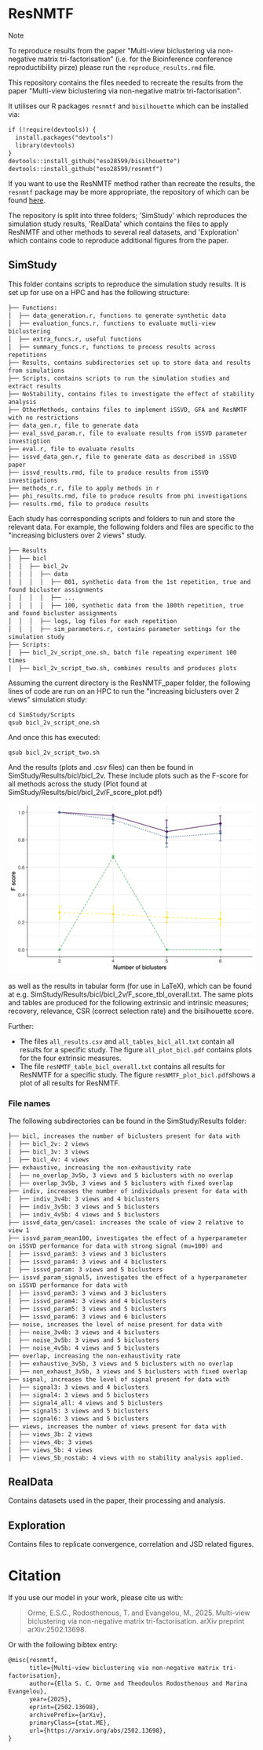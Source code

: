 # ResNMTF
 
> [!NOTE]
> To reproduce results from the paper "Multi-view biclustering via non-negative matrix tri-factorisation" (i.e. for the Bioinference conference reproductibility pirze) please run the `reproduce_results.rmd` file. 

This repository contains the files needed to recreate the results from the paper "Multi-view biclustering via non-negative matrix tri-factorisation".

It utilises our R packages `resnmtf` and `bisilhouette` which can be installed via:
```{r}
if (!require(devtools)) {
  install.packages("devtools")
  library(devtools)
}
devtools::install_github("eso28599/bisilhouette")
devtools::install_github("eso28599/resnmtf") 
```
If you want to use the ResNMTF method rather than recreate the results, the `resnmtf` package may be more appropriate, the repository of which can be found [here](https://github.com/eso28599/resnmtf).

The repository is split into three folders; 'SimStudy' which reproduces the simulation study results, 'RealData' which contains the files to apply ResNMTF and other methods to several real datasets, and 'Exploration' which contains code to reproduce additional figures from the paper.

## SimStudy
This folder contains scripts to reproduce the simulation study results. It is set up for use on a HPC and has the following structure:
```
├── Functions:
│  ├── data_generation.r, functions to generate synthetic data 
│  ├── evaluation_funcs.r, functions to evaluate mutli-view biclustering
│  ├── extra_funcs.r, useful functions
│  ├── summary_funcs.r, functions to process results across repetitions
├── Results, contains subdirectories set up to store data and results from simulations
├── Scripts, contains scripts to run the simulation studies and extract results
├── NoStability, contains files to investigate the effect of stability analysis
├── OtherMethods, contains files to implement iSSVD, GFA and ResNMTF with no restrictions
├── data_gen.r, file to generate data
├── eval_ssvd_param.r, file to evaluate results from iSSVD parameter investigtion
├── eval.r, file to evaluate results
├── issvd_data_gen.r, file to generate data as described in iSSVD paper
├── issvd_results.rmd, file to produce results from iSSVD investigations
├── methods_r.r, file to apply methods in r
├── phi_results.rmd, file to produce results from phi investigations
├── results.rmd, file to produce results
```

Each study has corresponding scripts and folders to run and store the relevant data. For example, the following folders and files are specific to the "increasing biclusters over 2 views" study.
```
├── Results
│  ├── bicl
│  │  ├── bicl_2v
│  │  │  ├── data
│  │  │  │  ├── 001, synthetic data from the 1st repetition, true and found bicluster assignments
│  │  │  │  ├── ...
│  │  │  │  ├── 100, synthetic data from the 100th repetition, true and found bicluster assignments
│  │  │  ├── logs, log files for each repetition
│  │  │  ├── sim_parameters.r, contains parameter settings for the simulation study
├── Scripts: 
│  ├── bicl_2v_script_one.sh, batch file repeating experiment 100 times
│  ├── bicl_2v_script_two.sh, combines results and produces plots
```

Assuming the current directory is the ResNMTF_paper folder, the following lines of code are run on an HPC to run the "increasing biclusters over 2 views" simulation study: 
```
cd SimStudy/Scripts
qsub bicl_2v_script_one.sh
```
And once this has executed:
```
qsub bicl_2v_script_two.sh
```
And the results (plots and .csv files) can then be found in SimStudy/Results/bicl/bicl_2v. These include plots such as the F-score for all methods across the study (Plot found at SimStudy/Results/bicl/bicl_2v/F_score_plot.pdf)

<p align="center">
<img src="SimStudy/Results/bicl/bicl_2v/F_score_plot.png" alt="Plot found at SimStudy/Results/bicl/bicl_2v/F_score_plot.pdf">
</p>

as well as the results in tabular form (for use in LaTeX), which can be found at e.g. SimStudy/Results/bicl/bicl_2v/F_score_tbl_overall.txt. The same plots and tables are produced for the following extrinsic and intrinsic measures; recovery, relevance, CSR (correct selection rate) and the bisilhouette score. 

Further:
- The files `all_results.csv` and `all_tables_bicl_all.txt` contain all results for a specific study. The figure `all_plot_bicl.pdf` contains plots for the four extrinsic measures.
- The file `resNMTF_table_bicl_overall.txt` contains all results for ResNMTF for a specific study. The figure `resNMTF_plot_bicl.pdf`shows a plot of all results for ResNMTF. 

### File names
The following subdirectories can be found in the SimStudy/Results folder: 
```
├── bicl, increases the number of biclusters present for data with
│  ├── bicl_2v: 2 views
│  ├── bicl_3v: 3 views
│  ├── bicl_4v: 4 views
├── exhaustive, increasing the non-exhaustivity rate 
│  ├── no_overlap_3v5b, 3 views and 5 biclusters with no overlap
│  ├── overlap_3v5b, 3 views and 5 biclusters with fixed overlap
├── indiv, increases the number of individuals present for data with
│  ├── indiv_3v4b: 3 views and 4 biclusters
│  ├── indiv_3v5b: 3 views and 5 biclusters
│  ├── indiv_4v5b: 4 views and 5 biclusters
├── issvd_data_gen/case1: increases the scale of view 2 relative to view 1
├── issvd_param_mean100, investigates the effect of a hyperparameter on iSSVD performance for data with strong signal (mu=100) and
│  ├── issvd_param3: 3 views and 3 biclusters
│  ├── issvd_param4: 3 views and 4 biclusters
│  ├── issvd_param: 3 views and 5 biclusters
├── issvd_param_signal5, investigates the effect of a hyperparameter on iSSVD performance for data with
│  ├── issvd_param3: 3 views and 3 biclusters
│  ├── issvd_param4: 3 views and 4 biclusters
│  ├── issvd_param5: 3 views and 5 biclusters
│  ├── issvd_param6: 3 views and 6 biclusters
├── noise, increases the level of noise present for data with
│  ├── noise_3v4b: 3 views and 4 biclusters
│  ├── noise_3v5b: 3 views and 5 biclusters
│  ├── noise_4v5b: 4 views and 5 biclusters
├── overlap, increasing the non-exhaustivity rate 
│  ├── exhaustive_3v5b, 3 views and 5 biclusters with no overlap
│  ├── non_exhaust_3v5b, 3 views and 5 biclusters with fixed overlap
├── signal, increases the level of signal present for data with
│  ├── signal3: 3 views and 4 biclusters
│  ├── signal4: 3 views and 5 biclusters
│  ├── signal4_all: 4 views and 5 biclusters
│  ├── signal5: 3 views and 5 biclusters
│  ├── signal6: 3 views and 5 biclusters
├── views, increases the number of views present for data with
│  ├── views_3b: 2 views
│  ├── views_4b: 3 views
│  ├── views_5b: 4 views
│  ├── views_5b_nostab: 4 views with no stability analysis applied.
```

## RealData
Contains datasets used in the paper, their processing and analysis.

## Exploration
Contains files to replicate convergence, correlation and JSD related figures.


# Citation
If you use our model in your work, please cite us with:

> Orme, E.S.C., Rodosthenous, T. and Evangelou, M., 2025. Multi-view biclustering via non-negative matrix tri-factorisation. arXiv preprint arXiv:2502.13698.

Or with the following bibtex entry:
```
@misc{resnmtf,
      title={Multi-view biclustering via non-negative matrix tri-factorisation}, 
      author={Ella S. C. Orme and Theodoulos Rodosthenous and Marina Evangelou},
      year={2025},
      eprint={2502.13698},
      archivePrefix={arXiv},
      primaryClass={stat.ME},
      url={https://arxiv.org/abs/2502.13698}, 
}
```
